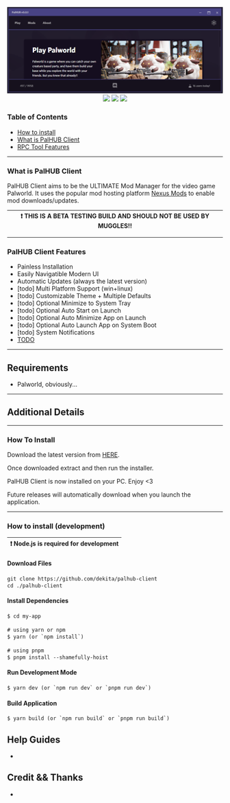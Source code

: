 <div align="center">
    <img style="max-height: 256px; width: auto;" src="resources/palhub-client-header.png" title="Main Logo" />
    <div class="row mt-3">
        <img src="https://img.shields.io/github/downloads/Dekita/palhub-client/total?style=for-the-badge&logo=github">
        <a class="mx-2" href="https://discord.gg/DCXh2TUF2u" target="new">
        <img src="https://img.shields.io/discord/956439276357308446?logo=discord&style=for-the-badge&logoColor=e4e4e4&label=Support%20Server"></a>
        <img src="https://img.shields.io/github/stars/Dekita/palhub-client?style=for-the-badge&logo=apache%20spark&logoColor=e4e4e4">
    </div>
</div>


### Table of Contents
- [How to install](#how-to-install) 
- [What is PalHUB Client](#what-is-palhub-client) 
- [RPC Tool Features](#rpc-tool-features) 
<hr class="mt-1">

### What is PalHUB Client
PalHUB Client aims to be the ULTIMATE Mod Manager for the video game Palworld. It uses the popular mod hosting platform [Nexus Mods](https://www.nexusmods.com/) to enable mod downloads/updates. 

| :exclamation: THIS IS A BETA TESTING BUILD AND SHOULD NOT BE USED BY MUGGLES!! |
|---|
<hr class="mt-1">

### PalHUB Client Features
- Painless Installation
- Easily Navigatible Modern UI 
- Automatic Updates (always the latest version)
- [todo] Multi Platform Support (win+linux)
- [todo] Customizable Theme + Multiple Defaults 
- [todo] Optional Minimize to System Tray
- [todo] Optional Auto Start on Launch
- [todo] Optional Auto Minimize App on Launch
- [todo] Optional Auto Launch App on System Boot
- [todo] System Notifications
- [TODO](/TODO.md) 
<hr class="mt-1">


## Requirements
- Palworld, obviously...
<hr class="mt-1">



## Additional Details
<hr class="mt-1">



### How To Install
Download the latest version from [HERE](https://github.com/Dekita/palhub-client/releases). 

Once downloaded extract and then run the installer.

PalHUB Client is now installed on your PC. Enjoy <3

Future releases will automatically download when you launch the application. 
<hr class="mt-1">


### How to install (development)
| :exclamation: Node.js is required for development |
|---|

#### Download Files

```
git clone https://github.com/dekita/palhub-client 
cd ./palhub-client
```

#### Install Dependencies

```
$ cd my-app

# using yarn or npm
$ yarn (or `npm install`)

# using pnpm
$ pnpm install --shamefully-hoist
```

#### Run Development Mode

```
$ yarn dev (or `npm run dev` or `pnpm run dev`)
```

#### Build Application

```
$ yarn build (or `npm run build` or `pnpm run build`)
```




## Help Guides
- 


## Credit && Thanks
- 